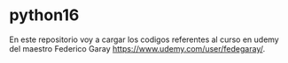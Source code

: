 # python16

En este repositorio voy a cargar los codigos referentes al curso en udemy del maestro Federico Garay https://www.udemy.com/user/fedegaray/.
